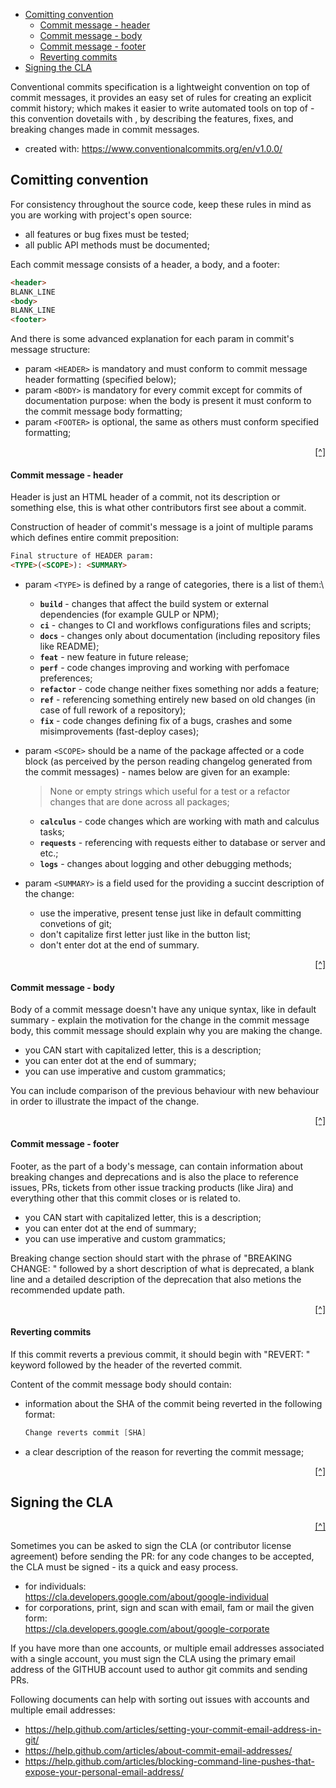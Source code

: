 - [Comitting convention](#comitting-convention)
    - [Commit message - header](#commit-message---header)
    - [Commit message - body](#commit-message---body)
    - [Commit message - footer](#commit-message---footer)
    - [Reverting commits](#reverting-commits)
- [Signing the CLA](#signing-the-cla)

Conventional commits specification is a lightweight convention on top of commit messages, it provides an easy set of rules for creating an explicit commit history; which makes it easier to write automated tools on top of - this convention dovetails with , by describing the features, fixes, and breaking changes made in commit messages.

- created with: https://www.conventionalcommits.org/en/v1.0.0/

Comitting convention
---------------------

For consistency throughout the source code, keep these rules in mind as you are working with project's open source:

- all features or bug fixes must be tested;
- all public API methods must be documented;

Each commit message consists of a header, a body, and a footer:

```html
<header>
BLANK_LINE
<body>
BLANK_LINE
<footer>
```

And there is some advanced explanation for each param in commit's message structure:

- param `<HEADER>` is mandatory and must conform to commit message header formatting (specified below);
- param `<BODY>` is mandatory for every commit except for commits of documentation purpose: when the body is present it must conform to the commit message body formatting;
- param `<FOOTER>` is optional, the same as others must conform specified formatting;

<p align="right"><a href="#readme-top" title="Back to the top of MD file">[^]</a></p>

#### Commit message - header

Header is just an HTML header of a commit, not its description or something else, this is what other contributors first see about a commit.

Construction of header of commit's message is a joint of multiple params which defines entire commit preposition:

```html
Final structure of HEADER param:
<TYPE>(<SCOPE>): <SUMMARY>
```

- param `<TYPE>` is defined by a range of categories, there is a list of them:\
  - **`build`** - changes that affect the build system or external dependencies (for example GULP or NPM);
  - **`ci`** - changes to CI and workflows configurations files and scripts;
  - **`docs`** - changes only about documentation (including repository files like README);
  - **`feat`** - new feature in future release;
  - **`perf`** - code changes improving and working with perfomace preferences;
  - **`refactor`** - code change neither fixes something nor adds a feature;
  - **`ref`** - referencing something entirely new based on old changes (in case of full rework of a repository);
  - **`fix`** - code changes defining fix of a bugs, crashes and some misimprovements (fast-deploy cases);

- param `<SCOPE>` should be a name of the package affected or a code block (as perceived by the person reading changelog generated from the commit messages) - names below are given for an example:
    > None or empty strings which useful for a test or a refactor changes that are done across all packages;
    - **`calculus`** - code changes which are working with math and calculus tasks;
    - **`requests`** - referencing with requests either to database or server and etc.;
    - **`logs`** - changes about logging and other debugging methods;

- param `<SUMMARY>` is a field used for the providing a succint description of the change:
  - use the imperative, present tense just like in default committing convetions of git;
  - don't capitalize first letter just like in the button list;
  - don't enter dot at the end of summary.

<p align="right"><a href="#readme-top" title="Back to the top of MD file">[^]</a></p>

#### Commit message - body

Body of a commit message doesn't have any unique syntax, like in default summary - explain the motivation for the change in the commit message body, this commit message should explain why you are making the change.

- you CAN start with capitalized letter, this is a description;
- you can enter dot at the end of summary;
- you can use imperative and custom grammatics;

You can include comparison of the previous behaviour with new behaviour in order to illustrate the impact of the change.

<p align="right"><a href="#readme-top" title="Back to the top of MD file">[^]</a></p>

#### Commit message - footer

Footer, as the part of a body's message, can contain information about breaking changes and deprecations and is also the place to reference issues, PRs, tickets from other issue tracking products (like Jira) and everything other that this commit closes or is related to.

- you CAN start with capitalized letter, this is a description;
- you can enter dot at the end of summary;
- you can use imperative and custom grammatics;

Breaking change section should start with the phrase of "BREAKING CHANGE: " followed by a short description of what is deprecated, a blank line and a detailed description of the deprecation that also metions the recommended update path.

<p align="right"><a href="#readme-top" title="Back to the top of MD file">[^]</a></p>

#### Reverting commits

If this commit reverts a previous commit, it should begin with "REVERT: " keyword followed by the header of the reverted commit.

Content of the commit message body should contain:

- information about the SHA of the commit being reverted in the following format:

    ```powershell
    Change reverts commit [SHA]
    ```
- a clear description of the reason for reverting the commit message;

<p align="right"><a href="#readme-top" title="Back to the top of MD file">[^]</a></p>

Signing the CLA
---------------

<p align="right"><a href="#readme-top" title="Back to the top of MD file">[^]</a></p>

Sometimes you can be asked to sign the CLA (or contributor license agreement) before sending the PR: for any code changes to be accepted, the CLA must be signed - its a quick and easy process.

- for individuals:\
    https://cla.developers.google.com/about/google-individual
- for corporations, print, sign and scan with email, fam or mail the given form:\
  https://cla.developers.google.com/about/google-corporate

If you have more than one accounts, or multiple email addresses associated with a single account, you must sign the CLA using the primary email address of the GITHUB account used to author git commits and sending PRs.

Following documents can help with sorting out issues with accounts and multiple email addresses:

- https://help.github.com/articles/setting-your-commit-email-address-in-git/
- https://help.github.com/articles/about-commit-email-addresses/
- https://help.github.com/articles/blocking-command-line-pushes-that-expose-your-personal-email-address/